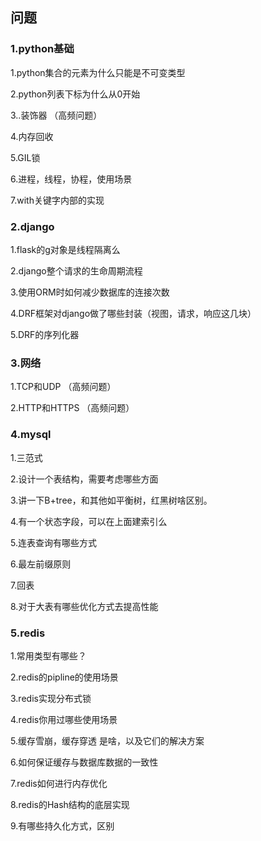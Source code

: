 ## 问题

### 1.python基础

1.python集合的元素为什么只能是不可变类型

2.python列表下标为什么从0开始

3..装饰器  （高频问题）

4.内存回收

5.GIL锁

6.进程，线程，协程，使用场景

7.with关键字内部的实现



### 2.django

1.flask的g对象是线程隔离么

2.django整个请求的生命周期流程

3.使用ORM时如何减少数据库的连接次数

4.DRF框架对django做了哪些封装（视图，请求，响应这几块）

5.DRF的序列化器



### 3.网络

1.TCP和UDP  （高频问题）

2.HTTP和HTTPS  （高频问题）



### 4.mysql

1.三范式

2.设计一个表结构，需要考虑哪些方面

3.讲一下B+tree，和其他如平衡树，红黑树啥区别。

4.有一个状态字段，可以在上面建索引么

5.连表查询有哪些方式

6.最左前缀原则

7.回表

8.对于大表有哪些优化方式去提高性能



### 5.redis

1.常用类型有哪些？

2.redis的pipline的使用场景

3.redis实现分布式锁

4.redis你用过哪些使用场景

5.缓存雪崩，缓存穿透 是啥，以及它们的解决方案

6.如何保证缓存与数据库数据的一致性

7.redis如何进行内存优化

8.redis的Hash结构的底层实现

9.有哪些持久化方式，区别



